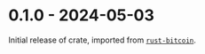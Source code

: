 # 0.1.0 - 2024-05-03

Initial release of crate, imported from [`rust-bitcoin`](https://github.com/rust-bitcoin/rust-bitcoin/).
